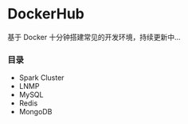 # DockerHub
基于 Docker 十分钟搭建常见的开发环境，持续更新中...

### 目录
* Spark Cluster
* LNMP
* MySQL
* Redis
* MongoDB
